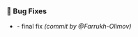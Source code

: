 ### :bug: Bug Fixes
- [](https://github.com/Farrukh-Olimov/Project-Python/commit/f9206b60909e091b6d4f6b1486ddf2727d0acc5c) - final fix *(commit by @Farrukh-Olimov)*

